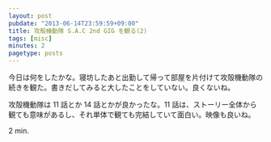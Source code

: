 ```yaml
---
layout: post
pubdate: "2013-06-14T23:59:59+09:00"
title: 攻殻機動隊 S.A.C 2nd GIG を観る(2)
tags: [misc]
minutes: 2
pagetype: posts
---
```

今日は何をしたかな。寝坊したあと出勤して帰って部屋を片付けて攻殻機動隊の続きを観た。書きだしてみると大したことをしていない。良くないね。

攻殻機動隊は 11 話とか 14 話とかが良かったな。11 話は、ストーリー全体から観ても意味があるし、それ単体で観ても完結していて面白い。映像も良いね。

2 min.
